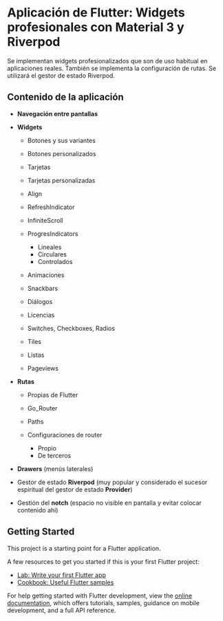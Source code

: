 # Aplicación de Flutter: Widgets profesionales con Material 3 y Riverpod
Se implementan widgets profesionalizados que son de uso habitual en aplicaciones reales. También se implementa la configuración de rutas. Se utilizará el gestor de estado Riverpod.

## Contenido de la aplicación

- **Navegación entre pantallas**

- **Widgets**

  - Botones y sus variantes
  - Botones personalizados
  - Tarjetas
  - Tarjetas personalizadas
  - Align
  - RefreshIndicator
  - InfiniteScroll
  - ProgresIndicators

      - Lineales
      - Circulares
      - Controlados

  - Animaciones
  - Snackbars
  - Diálogos
  - Licencias
  - Switches, Checkboxes, Radios
  - Tiles
  - Listas
  - Pageviews

- **Rutas**

  - Propias de Flutter
  - Go_Router
  - Paths
  - Configuraciones de router

    - Propio
    - De terceros
   
- **Drawers** (menús laterales)

- Gestor de estado **Riverpod** (muy popular y considerado el sucesor espiritual del gestor de estado **Provider**)

- Gestión del **notch** (espacio no visible en pantalla y evitar colocar contenido ahí)

## Getting Started

This project is a starting point for a Flutter application.

A few resources to get you started if this is your first Flutter project:

- [Lab: Write your first Flutter app](https://docs.flutter.dev/get-started/codelab)
- [Cookbook: Useful Flutter samples](https://docs.flutter.dev/cookbook)

For help getting started with Flutter development, view the
[online documentation](https://docs.flutter.dev/), which offers tutorials,
samples, guidance on mobile development, and a full API reference.

